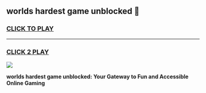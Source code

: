 
## worlds hardest game unblocked 👋
<h3>
<a href="https://premium.freeplayer.one?title=worlds_hardest_game_unblocked&ref=13F">CLICK TO PLAY</a></h3>
<hr>

<h3>
<a href="https://premium.freeplayer.one?title=worlds_hardest_game_unblocked&ref=13F">CLICK 2 PLAY</a>
  
</h3>

<a href="https://premium.freeplayer.one?title=worlds_hardest_game_unblocked&ref=12F/"><img src="https://clearcache.store/games.png"></a>


**worlds hardest game unblocked: Your Gateway to Fun and Accessible Online Gaming**
